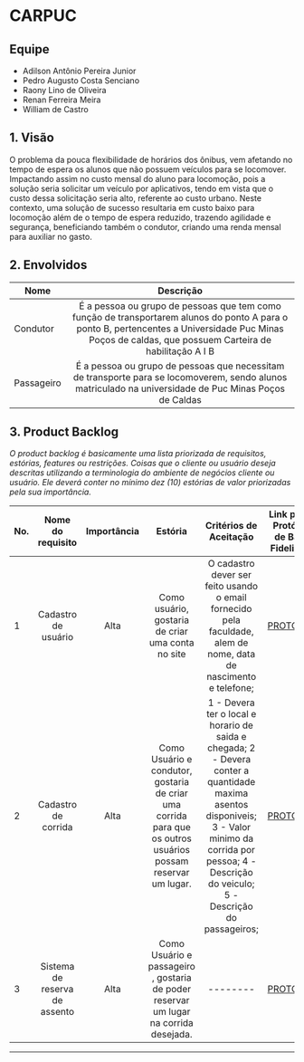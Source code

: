 # CARPUC

## Equipe

* Adilson Antônio Pereira Junior
* Pedro Augusto Costa Senciano
* Raony Lino de Oliveira
* Renan Ferreira Meira
* William de Castro

## 1. Visão

O problema da pouca flexibilidade de horários dos ônibus, vem afetando no tempo de espera os alunos que não possuem veículos para se locomover. Impactando assim no custo mensal do aluno para locomoção, pois a solução seria solicitar um veículo por aplicativos, tendo em vista que o custo dessa solicitação seria alto, referente ao custo urbano. Neste contexto, uma solução de sucesso resultaria em custo baixo para locomoção além de o tempo de espera reduzido, trazendo agilidade e segurança, beneficiando também o condutor, criando uma renda mensal para auxiliar no gasto.

## 2. Envolvidos

| Nome                      | Descrição     |
| -------------             |:-------------:|
| Condutor  | É a pessoa ou grupo de pessoas que tem como função de transportarem alunos do ponto A para o ponto B, pertencentes a Universidade Puc Minas Poços de caldas, que possuem Carteira de habilitação A I B |
| Passageiro  | É a pessoa ou grupo de pessoas que necessitam de transporte para se locomoverem, sendo alunos matriculado na universidade de Puc Minas Poços de Caldas |

## 3. Product Backlog

_O product backlog é basicamente uma lista priorizada de requisitos, estórias, features ou restrições. Coisas que o cliente ou usuário deseja descritas utilizando a terminologia do ambiente de negócios cliente ou usuário. Ele deverá conter no mínimo dez (10) estórias  de valor priorizadas pela sua importância._

| No. | Nome do requisito      | Importância | Estória   | Critérios de Aceitação | Link para o Protótipo de Baixa Fidelidade  |
| ----|:---------------------: |:----------: | :-------: | :--------------------: | :----------------------------------------: |
| 1  |  Cadastro de usuário | Alta | Como usuário, gostaria de criar uma conta no site | O cadastro dever ser feito usando o email fornecido pela faculdade, alem de nome, data de nascimento e telefone; | [PROTÓTIPO]("../../../../../../../../../docs/prototipos/baixa/foto.png") |
| 2  |  Cadastro de corrida | Alta | Como Usuário e condutor, gostaria de criar uma corrida para que os outros usuários possam reservar um lugar. | 1 - Devera ter o local e horario de saida e chegada; 2 - Devera conter a quantidade maxima asentos disponiveis; 3 - Valor minimo da corrida por pessoa; 4 - Descrição do veiculo; 5 - Descrição do passageiros; | [PROTÓTIPO]("../../../../../../../../../docs/prototipos/baixa/foto.png") |
| 3  |  Sistema de reserva de assento | Alta | Como Usuário e passageiro , gostaria de poder reservar um lugar na corrida desejada. | -------- | [PROTÓTIPO]("../../../../../../../../../docs/prototipos/baixa/foto.png") |

****
